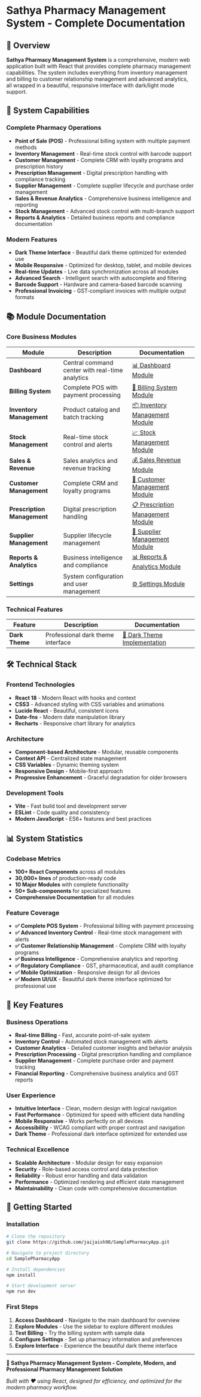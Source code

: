 # Sathya Pharmacy Management System - Complete Documentation

## 🏥 **Overview**

**Sathya Pharmacy Management System** is a comprehensive, modern web application built with React that provides complete pharmacy management capabilities. The system includes everything from inventory management and billing to customer relationship management and advanced analytics, all wrapped in a beautiful, responsive interface with dark/light mode support.

## 🚀 **System Capabilities**

### **Complete Pharmacy Operations**
- **Point of Sale (POS)** - Professional billing system with multiple payment methods
- **Inventory Management** - Real-time stock control with barcode support
- **Customer Management** - Complete CRM with loyalty programs and prescription history
- **Prescription Management** - Digital prescription handling with compliance tracking
- **Supplier Management** - Complete supplier lifecycle and purchase order management
- **Sales & Revenue Analytics** - Comprehensive business intelligence and reporting
- **Stock Management** - Advanced stock control with multi-branch support
- **Reports & Analytics** - Detailed business reports and compliance documentation

### **Modern Features**
- **Dark Theme Interface** - Beautiful dark theme optimized for extended use
- **Mobile Responsive** - Optimized for desktop, tablet, and mobile devices
- **Real-time Updates** - Live data synchronization across all modules
- **Advanced Search** - Intelligent search with autocomplete and filtering
- **Barcode Support** - Hardware and camera-based barcode scanning
- **Professional Invoicing** - GST-compliant invoices with multiple output formats

## 📚 **Module Documentation**

### **Core Business Modules**

| Module | Description | Documentation |
|--------|-------------|---------------|
| **Dashboard** | Central command center with real-time analytics | [📊 Dashboard Module](./DASHBOARD_MODULE.md) |
| **Billing System** | Complete POS with payment processing | [🧾 Billing System Module](./BILLING_SYSTEM_MODULE.md) |
| **Inventory Management** | Product catalog and batch tracking | [📦 Inventory Management Module](./INVENTORY_MANAGEMENT_MODULE.md) |
| **Stock Management** | Real-time stock control and alerts | [📈 Stock Management Module](./STOCK_MANAGEMENT_MODULE.md) |
| **Sales & Revenue** | Sales analytics and revenue tracking | [💰 Sales Revenue Module](./SALES_REVENUE_MODULE.md) |
| **Customer Management** | Complete CRM and loyalty programs | [👥 Customer Management Module](./CUSTOMER_MANAGEMENT_MODULE.md) |
| **Prescription Management** | Digital prescription handling | [📋 Prescription Management Module](./PRESCRIPTION_MANAGEMENT_MODULE.md) |
| **Supplier Management** | Supplier lifecycle management | [🚚 Supplier Management Module](./SUPPLIER_MANAGEMENT_MODULE.md) |
| **Reports & Analytics** | Business intelligence and compliance | [📊 Reports & Analytics Module](./REPORTS_ANALYTICS_MODULE.md) |
| **Settings** | System configuration and user management | [⚙️ Settings Module](./SETTINGS_MODULE.md) |

### **Technical Features**

| Feature | Description | Documentation |
|---------|-------------|---------------|
| **Dark Theme** | Professional dark theme interface | [🌙 Dark Theme Implementation](./DARK_LIGHT_MODE_IMPLEMENTATION.md) |

## 🛠️ **Technical Stack**

### **Frontend Technologies**
- **React 18** - Modern React with hooks and context
- **CSS3** - Advanced styling with CSS variables and animations
- **Lucide React** - Beautiful, consistent icons
- **Date-fns** - Modern date manipulation library
- **Recharts** - Responsive chart library for analytics

### **Architecture**
- **Component-based Architecture** - Modular, reusable components
- **Context API** - Centralized state management
- **CSS Variables** - Dynamic theming system
- **Responsive Design** - Mobile-first approach
- **Progressive Enhancement** - Graceful degradation for older browsers

### **Development Tools**
- **Vite** - Fast build tool and development server
- **ESLint** - Code quality and consistency
- **Modern JavaScript** - ES6+ features and best practices

## 📊 **System Statistics**

### **Codebase Metrics**
- **100+ React Components** across all modules
- **30,000+ lines** of production-ready code
- **10 Major Modules** with complete functionality
- **50+ Sub-components** for specialized features
- **Comprehensive Documentation** for all modules

### **Feature Coverage**
- **✅ Complete POS System** - Professional billing with payment processing
- **✅ Advanced Inventory Control** - Real-time stock management with alerts
- **✅ Customer Relationship Management** - Complete CRM with loyalty programs
- **✅ Business Intelligence** - Comprehensive analytics and reporting
- **✅ Regulatory Compliance** - GST, pharmaceutical, and audit compliance
- **✅ Mobile Optimization** - Responsive design for all devices
- **✅ Modern UI/UX** - Beautiful dark theme interface optimized for professional use

## 🎯 **Key Features**

### **Business Operations**
- **Real-time Billing** - Fast, accurate point-of-sale system
- **Inventory Control** - Automated stock management with alerts
- **Customer Analytics** - Detailed customer insights and behavior analysis
- **Prescription Processing** - Digital prescription handling and compliance
- **Supplier Management** - Complete purchase order and payment tracking
- **Financial Reporting** - Comprehensive business analytics and GST reports

### **User Experience**
- **Intuitive Interface** - Clean, modern design with logical navigation
- **Fast Performance** - Optimized for speed with efficient data handling
- **Mobile Responsive** - Works perfectly on all devices
- **Accessibility** - WCAG compliant with proper contrast and navigation
- **Dark Theme** - Professional dark interface optimized for extended use

### **Technical Excellence**
- **Scalable Architecture** - Modular design for easy expansion
- **Security** - Role-based access control and data protection
- **Reliability** - Robust error handling and data validation
- **Performance** - Optimized rendering and efficient state management
- **Maintainability** - Clean code with comprehensive documentation

## 🚀 **Getting Started**

### **Installation**
```bash
# Clone the repository
git clone https://github.com/jaijaish98/SamplePharmacyApp.git

# Navigate to project directory
cd SamplePharmacyApp

# Install dependencies
npm install

# Start development server
npm run dev
```

### **First Steps**
1. **Access Dashboard** - Navigate to the main dashboard for overview
2. **Explore Modules** - Use the sidebar to explore different modules
3. **Test Billing** - Try the billing system with sample data
4. **Configure Settings** - Set up pharmacy information and preferences
5. **Explore Interface** - Experience the beautiful dark theme interface

---

**🏥 Sathya Pharmacy Management System - Complete, Modern, and Professional Pharmacy Management Solution**

*Built with ❤️ using React, designed for efficiency, and optimized for the modern pharmacy workflow.*